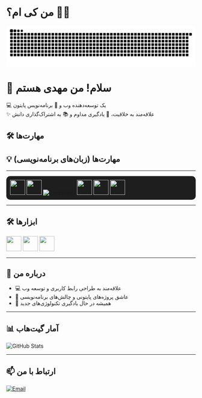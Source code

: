 # من کی‌ ام؟ 👨‍💻

<img align="center" src="https://raw.githubusercontent.com/imrrobat/imrrobat/d1b244e170d2b75fdda3efd499eaaf163f7a617c/images/github-contribution-grid-snake.svg" />

# 👋 سلام! من مهدی هستم  
💻 یک توسعه‌دهنده وب و 🐍 برنامه‌نویس پایتون  
✨ علاقه‌مند به خلاقیت، 🚀 یادگیری مداوم و 📚 به اشتراک‌گذاری دانش
## 🛠 مهارت‌ها
## 💡 مهارت‌ها (زبان‌های برنامه‌نویسی)
--- 

<div  style="background-color:#1e1e1e; padding:10px; border-radius:10px;">
  <img src="https://cdn.jsdelivr.net/gh/devicons/devicon/icons/html5/html5-original.svg" width="40" height="40"/>
  <img src="https://cdn.jsdelivr.net/gh/devicons/devicon/icons/css3/css3-original.svg" width="40" height="40"/>
  <img src="https://cdn.jsdelivr.net/gh/devicons/devicon/icons/javascript/javascript-original.svg" width="40" height="40" alt="JavaScript"/>
  <!--<img src="https://www.svgrepo.com/show/354234/pwa.svg" width="40" height="40" />
  <img src="https://cdn.jsdelivr.net/gh/devicons/devicon/icons/chrome/chrome-original.svg" width="40" height="40"/>-->


  <img src="https://cdn.jsdelivr.net/gh/devicons/devicon/icons/python/python-original.svg" width="40" height="40"/>
  <!--<img src="https://static.djangoproject.com/img/logos/django-logo-negative.svg" width="100"/>-->
  
  <img src="https://cdn.jsdelivr.net/gh/devicons/devicon/icons/numpy/numpy-original.svg" width="40" height="40"/>
  <img src="https://cdn.jsdelivr.net/gh/devicons/devicon/icons/pandas/pandas-original.svg" width="40" height="40"/>
  


</div>

---

## 🛠 ابزارها
<div>
  <img src="https://cdn.jsdelivr.net/gh/devicons/devicon/icons/jupyter/jupyter-original.svg" width="40" height="40"/>
  <img src="https://cdn.jsdelivr.net/gh/devicons/devicon/icons/git/git-original.svg" width="40" height="40"/>
  <img src="https://cdn.jsdelivr.net/gh/devicons/devicon/icons/vscode/vscode-original.svg" width="40" height="40"/>
</div>

---

## 📌 درباره من
- 💻 علاقه‌مند به طراحی رابط کاربری و توسعه وب
- 🐍 عاشق پروژه‌های پایتونی و چالش‌های برنامه‌نویسی
- 🚀 همیشه در حال یادگیری تکنولوژی‌های جدید

---

## 📊 آمار گیت‌هاب
![GitHub Stats](https://github-readme-stats.vercel.app/api?username=mattyhosseini&show_icons=true&theme=tokyonight)

---

## 📫 ارتباط با من
[![Email](https://img.shields.io/badge/Email-Contact-blue?style=flat&logo=gmail)](mailto:mattyhoseini@gmail.com)
